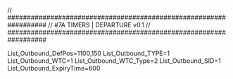 // ##################################################################
//                 #7A TIMERS | DEPARTURE v0.1
// ##################################################################

List_Outbound_DefPos=1100,150
List_Outbound_TYPE=1
List_Outbound_WTC=1
List_Outbound_WTC_Type=2
List_Outbound_SID=1
List_Outbound_ExpiryTime=600


